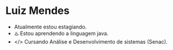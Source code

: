 # Luiz Mendes

- Atualmente estou estagiando.
- ♨️ Estou aprendendo a linguagem java. 
- </> Cursando Análise e Desenvolvimento de sistemas (Senac).
